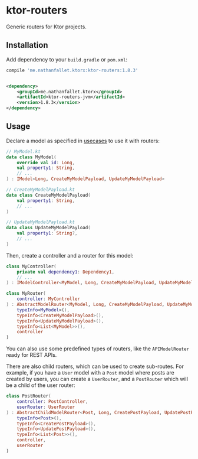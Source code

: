 # ktor-routers

Generic routers for Ktor projects.

## Installation

Add dependency to your `build.gradle` or `pom.xml`:

```groovy
compile 'me.nathanfallet.ktorx:ktor-routers:1.8.3'
```

```xml

<dependency>
    <groupId>me.nathanfallet.ktorx</groupId>
    <artifactId>ktor-routers-jvm</artifactId>
    <version>1.8.3</version>
</dependency>
```

## Usage

Declare a model as specified in [usecases](https://github.com/nathanfallet/usecases) to use it with routers:

```kotlin
// MyModel.kt
data class MyModel(
    override val id: Long,
    val property1: String,
    // ...
) : IModel<Long, CreateMyModelPayload, UpdateMyModelPayload>
```

```kotlin
// CreateMyModelPayload.kt
data class CreateMyModelPayload(
    val property1: String,
    // ...
)
```

```kotlin
// UpdateMyModelPayload.kt
data class UpdateMyModelPayload(
    val property1: String?,
    // ...
)
```

Then, create a controller and a router for this model:

```kotlin
class MyController(
    private val dependency1: Dependency1,
    // ...
) : IModelController<MyModel, Long, CreateMyModelPayload, UpdateMyModelPayload>
```

```kotlin
class MyRouter(
    controller: MyController
) : AbstractModelRouter<MyModel, Long, CreateMyModelPayload, UpdateMyModelPayload>(
    typeInfo<MyModel>(),
    typeInfo<CreateMyModelPayload>(),
    typeInfo<UpdateMyModelPayload>(),
    typeInfo<List<MyModel>>(),
    controller
)
```

You can also use some predefined types of routers, like the `APIModelRouter` ready for REST APIs.

There are also child routers, which can be used to create sub-routes.
For example, if you have a `User` model with a `Post` model where posts are created by users,
you can create a `UserRouter`, and a `PostRouter` which will be a child of the user router:

```kotlin
class PostRouter(
    controller: PostController,
    userRouter: UserRouter
) : AbstractChildModelRouter<Post, Long, CreatePostPayload, UpdatePostPayload, User>(
    typeInfo<Post>(),
    typeInfo<CreatePostPayload>(),
    typeInfo<UpdatePostPayload>(),
    typeInfo<List<Post>>(),
    controller,
    userRouter
)
```
